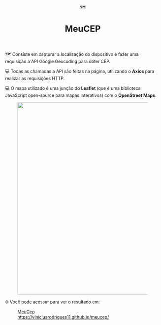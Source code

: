 <header><div class="page-header-icon undefined"><span class="icon">🗺️</span></div><h1 class="page-title">MeuCEP</h1></header><div class="page-body"><p id="8069247b-6873-4d12-8b9b-ef12e8692208" class="">🗺️ Consiste em capturar a localização do dispositivo e fazer uma requisição a API Google Geocoding para obter CEP.</p><p id="086fe607-4f37-45c7-b941-91895c54bd88" class="">
</p><p id="c08cc07d-e74a-4755-9cf2-141afbd99431" class="">
</p><p id="704a5f35-82f7-4b76-a753-3b799f49136a" class="">💻 Todas as chamadas a API são feitas na página, utilizando o <strong>Axios </strong>para realizar as requisições HTTP.</p><p id="78b74658-ffcd-473b-ae88-a1d676e653fb" class="">💻 O mapa utilizado é uma junção do <strong>Leaflet </strong>(que é uma biblioteca JavaScript open-source para mapas interativos) com o <strong>OpenStreet Maps</strong>.</p><p id="bcf52b99-670e-491b-a417-955b15c59830" class="">
</p><figure id="1b18b603-795a-4903-ad45-6b8628649469" class="image"><a href="readme/Untitled.png"><img style="width:624px" src="MeuCEP%201b18b603795a4903ad456b8628649469/Untitled.png"/></a></figure><p id="f8cea872-1dc0-40f2-985a-03b9d8e21f3b" class="">🌐 Você pode acessar para ver o resultado em:</p><figure id="1471587f-0b76-48ce-b679-6c5c1fd4290a"><a href="https://viniciusrodrigues11.github.io/meucep/" class="bookmark source"><div class="bookmark-info"><div class="bookmark-text"><div class="bookmark-title">MeuCep</div></div><div class="bookmark-href">https://viniciusrodrigues11.github.io/meucep/</div></div></a></figure><p id="d5b7d624-a5da-4b1b-984d-84d32cd34ebd" class="">
</p></div></article></body>
